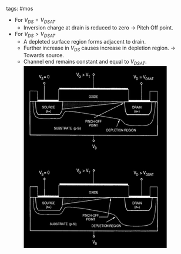 tags: #mos 
- For $V_{DS} = V_{DSAT}$
	- Inversion charge at drain is reduced to zero -> Pitch Off point.
- For $V_{DS} > V_{DSAT}$
	- A depleted surface region forms adjacent to drain.
	- Further increase in $V_{DS}$ causes increase in depletion region. -> Towards source.
	- Channel end remains constant and equal to $V_{DSAT}$.
![](../Images/Pasted%20image%2020230324215826.png)